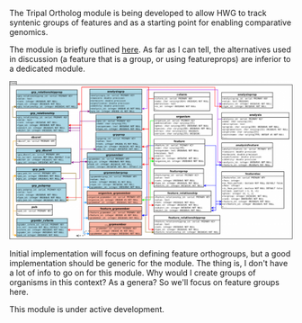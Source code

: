 The Tripal Ortholog module is being developed to allow HWG to track syntenic groups of features and as a starting point for enabling comparative genomics.

The module is briefly outlined [here](http://gmod.org/wiki/Chado_Group_Module
).  As far as I can tell, the alternatives used in discussion (a feature that is a group, or using featureprops) are inferior to a dedicated module.


![The Chado Groups schema](/docs/img/chado_group_schema.png)

Initial implementation will focus on defining feature orthogroups, but a good implementation should be generic for the module. The thing is, I don't have a lot of info to go on for this module.  Why would I create groups of organisms in this context?  As a genera?    So we'll focus on feature groups here.


This module is under active development.